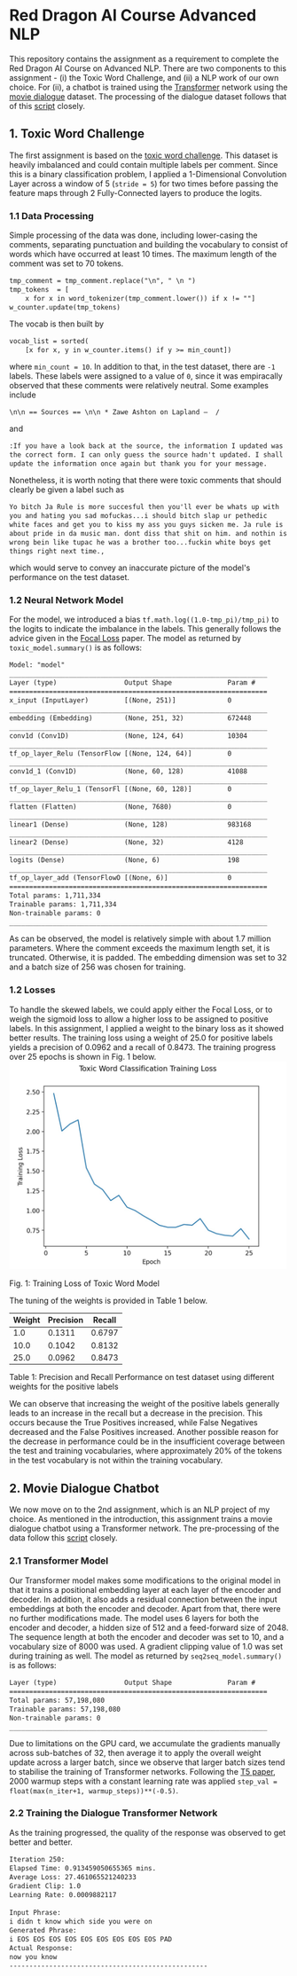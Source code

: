 # Red Dragon AI Course Advanced NLP
This repository contains the assignment as a requirement to complete the Red Dragon AI Course on Advanced NLP. There are two components to this assignment - (i) the Toxic Word Challenge, and (ii) a NLP work of our own choice. For (ii), a chatbot is trained using the [Transformer](https://arxiv.org/abs/1706.03762) network using the [movie dialogue](http://www.cs.cornell.edu/~cristian/Cornell_Movie-Dialogs_Corpus.html) dataset. The processing of the dialogue dataset follows that of this [script](https://github.com/suriyadeepan/datasets/blob/master/seq2seq/cornell_movie_corpus/scripts/prepare_data.py) closely.

## 1. Toxic Word Challenge
The first assignment is based on the [toxic word challenge](https://www.kaggle.com/c/jigsaw-toxic-comment-classification-challenge). This dataset is heavily imbalanced and could contain multiple labels per comment. Since this is a binary classification problem, I applied a 1-Dimensional Convolution Layer across a window of 5 (`stride = 5`) for two times before passing the feature maps through 2 Fully-Connected layers to produce the logits. 

### 1.1 Data Processing
Simple processing of the data was done, including lower-casing the comments, separating punctuation and building the vocabulary to consist of words which have occurred at least 10 times. The maximum length of the comment was set to 70 tokens.
```
tmp_comment = tmp_comment.replace("\n", " \n ")
tmp_tokens  = [
    x for x in word_tokenizer(tmp_comment.lower()) if x != ""]
w_counter.update(tmp_tokens)
```
The vocab is then built by
```
vocab_list = sorted(
    [x for x, y in w_counter.items() if y >= min_count])
```
where `min_count = 10`. In addition to that, in the test dataset, there are `-1` labels. These labels were assigned to a value of `0`, since it was empiracally observed that these comments were relatively neutral. Some examples include
```
\n\n == Sources == \n\n * Zawe Ashton on Lapland —  /  
```
and
```
:If you have a look back at the source, the information I updated was the correct form. I can only guess the source hadn't updated. I shall update the information once again but thank you for your message.
```
Nonetheless, it is worth noting that there were toxic comments that should clearly be given a label such as
```
Yo bitch Ja Rule is more succesful then you'll ever be whats up with you and hating you sad mofuckas...i should bitch slap ur pethedic white faces and get you to kiss my ass you guys sicken me. Ja rule is about pride in da music man. dont diss that shit on him. and nothin is wrong bein like tupac he was a brother too...fuckin white boys get things right next time.,
```
which would serve to convey an inaccurate picture of the model's performance on the test dataset.

### 1.2 Neural Network Model
For the model, we introduced a bias `tf.math.log((1.0-tmp_pi)/tmp_pi)` to the logits to indicate the imbalance in the labels. This generally follows the advice given in the [Focal Loss](https://arxiv.org/abs/1708.02002) paper. The model as returned by `toxic_model.summary()` is as follows:
```
Model: "model"
_________________________________________________________________
Layer (type)                 Output Shape              Param #
=================================================================
x_input (InputLayer)         [(None, 251)]             0
_________________________________________________________________
embedding (Embedding)        (None, 251, 32)           672448
_________________________________________________________________
conv1d (Conv1D)              (None, 124, 64)           10304
_________________________________________________________________
tf_op_layer_Relu (TensorFlow [(None, 124, 64)]         0
_________________________________________________________________
conv1d_1 (Conv1D)            (None, 60, 128)           41088
_________________________________________________________________
tf_op_layer_Relu_1 (TensorFl [(None, 60, 128)]         0
_________________________________________________________________
flatten (Flatten)            (None, 7680)              0
_________________________________________________________________
linear1 (Dense)              (None, 128)               983168
_________________________________________________________________
linear2 (Dense)              (None, 32)                4128
_________________________________________________________________
logits (Dense)               (None, 6)                 198
_________________________________________________________________
tf_op_layer_add (TensorFlowO [(None, 6)]               0
=================================================================
Total params: 1,711,334
Trainable params: 1,711,334
Non-trainable params: 0
_________________________________________________________________
```
As can be observed, the model is relatively simple with about 1.7 million parameters. Where the comment exceeds the maximum length set, it is truncated. Otherwise, it is padded. The embedding dimension was set to 32 and a batch size of 256 was chosen for training.

### 1.2 Losses
To handle the skewed labels, we could apply either the Focal Loss, or to weigh the sigmoid loss to allow a higher loss to be assigned to positive labels. In this assignment, I applied a weight to the binary loss as it showed better results. The training loss using a weight of 25.0 for positive labels yields a precision of 0.0962 and a recall of 0.8473. The training progress over 25 epochs is shown in Fig. 1 below.
<img src="toxic_word_training_loss.jpg" width="500">

Fig. 1: Training Loss of Toxic Word Model

The tuning of the weights is provided in Table 1 below.

| Weight  | Precision | Recall |
| ------- | --------- | ------ |
|  1.0    | 0.1311    | 0.6797 |
| 10.0    | 0.1042    | 0.8132 |
| 25.0    | 0.0962    | 0.8473 |

Table 1: Precision and Recall Performance on test dataset using different weights for the positive labels

We can observe that increasing the weight of the positive labels generally leads to an increase in the recall but a decrease in the precision. This occurs because the True Positives increased, while False Negatives decreased and the False Positives increased. Another possible reason for the decrease in performance could be in the insufficient coverage between the test and training vocabularies, where approximately 20% of the tokens in the test vocabulary is not within the training vocabulary. 

## 2. Movie Dialogue Chatbot
We now move on to the 2nd assignment, which is an NLP project of my choice. As mentioned in the introduction, this assignment trains a movie dialogue chatbot using a Transformer network. The pre-processing of the data follow this [script](https://github.com/suriyadeepan/datasets/blob/master/seq2seq/cornell_movie_corpus/scripts/prepare_data.py) closely. 

### 2.1 Transformer Model
Our Transformer model makes some modifications to the original model in that it trains a positional embedding layer at each layer of the encoder and decoder. In addition, it also adds a residual connection between the input embeddings at both the encoder and decoder. Apart from that, there were no further modifications made. The model uses 6 layers for both the encoder and decoder, a hidden size of 512 and a feed-forward size of 2048. The sequence length at both the encoder and decoder was set to 10, and a vocabulary size of 8000 was used. A gradient clipping value of 1.0 was set during training as well. The model as returned by `seq2seq_model.summary()` is as follows:
```
Layer (type)                 Output Shape              Param #
=================================================================
Total params: 57,198,080
Trainable params: 57,198,080
Non-trainable params: 0
_________________________________________________________________
```
Due to limitations on the GPU card, we accumulate the gradients manually across sub-batches of 32, then average it to apply the overall weight update across a larger batch, since we observe that larger batch sizes tend to stabilise the training of Transformer networks. Following the [T5 paper](https://arxiv.org/abs/1910.10683), 2000 warmup steps with a constant learning rate was applied `step_val = float(max(n_iter+1, warmup_steps))**(-0.5)`.

### 2.2 Training the Dialogue Transformer Network
As the training progressed, the quality of the response was observed to get better and better.
```
Iteration 250:
Elapsed Time: 0.913459050655365 mins.
Average Loss: 27.461065521240233
Gradient Clip: 1.0
Learning Rate: 0.0009882117

Input Phrase:
i didn t know which side you were on
Generated Phrase:
i EOS EOS EOS EOS EOS EOS EOS EOS EOS PAD
Actual Response:
now you know
--------------------------------------------------
```
